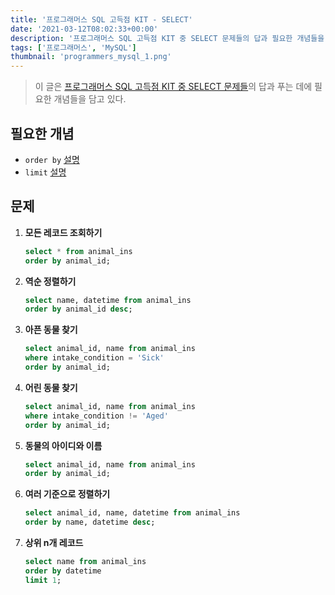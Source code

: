 ```yaml
---
title: '프로그래머스 SQL 고득점 KIT - SELECT'
date: '2021-03-12T08:02:33+00:00'
description: '프로그래머스 SQL 고득점 KIT 중 SELECT 문제들의 답과 필요한 개념들을 담고 있는 글이다.'
tags: ['프로그래머스', 'MySQL']
thumbnail: 'programmers_mysql_1.png'
---
```


> 이 글은 [프로그래머스 SQL 고득점 KIT 중 SELECT 문제들](https://programmers.co.kr/learn/courses/30/parts/17042)의 답과 푸는 데에 필요한 개념들을 담고 있다.

## 필요한 개념

- `order by` [설명](https://gywlsp.github.io/mysql/1/)
- `limit` [설명](https://gywlsp.github.io/mysql/2/)

## 문제

1. **모든 레코드 조회하기**

   ```sql
   select * from animal_ins
   order by animal_id;
   ```

2. **역순 정렬하기**

   ```sql
   select name, datetime from animal_ins
   order by animal_id desc;
   ```

3. **아픈 동물 찾기**

   ```sql
   select animal_id, name from animal_ins
   where intake_condition = 'Sick'
   order by animal_id;
   ```

4. **어린 동물 찾기**

   ```sql
   select animal_id, name from animal_ins
   where intake_condition != 'Aged'
   order by animal_id;
   ```

5. **동물의 아이디와 이름**

   ```sql
   select animal_id, name from animal_ins
   order by animal_id;
   ```

6. **여러 기준으로 정렬하기**

   ```sql
   select animal_id, name, datetime from animal_ins
   order by name, datetime desc;
   ```

7. **상위 n개 레코드**

   ```sql
   select name from animal_ins
   order by datetime
   limit 1;
   ```
